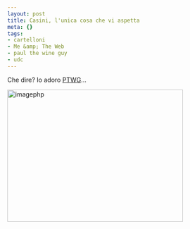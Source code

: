 ```yaml
--- 
layout: post
title: Casini, l'unica cosa che vi aspetta
meta: {}
tags: 
- cartelloni
- Me &amp; The Web
- paul the wine guy
- udc
---
```

Che dire? Io adoro [PTWG](http://www.paulthewineguy.com/post/97605415/ptwg-presenta-generatore-di-cartelloni-delludc)...  
  
<img src="http://www.lastknight.com/download//2009/04/imagephp-399x300.jpg" alt="imagephp" title="imagephp" width="399" height="300" class="aligncenter size-medium wp-image-1459" /> 
